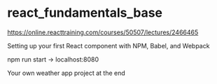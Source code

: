 # react_fundamentals_base

https://online.reacttraining.com/courses/50507/lectures/2466465

Setting up your first React component with NPM, Babel, and Webpack 

npm run start  -> localhost:8080

Your own weather app project at the end